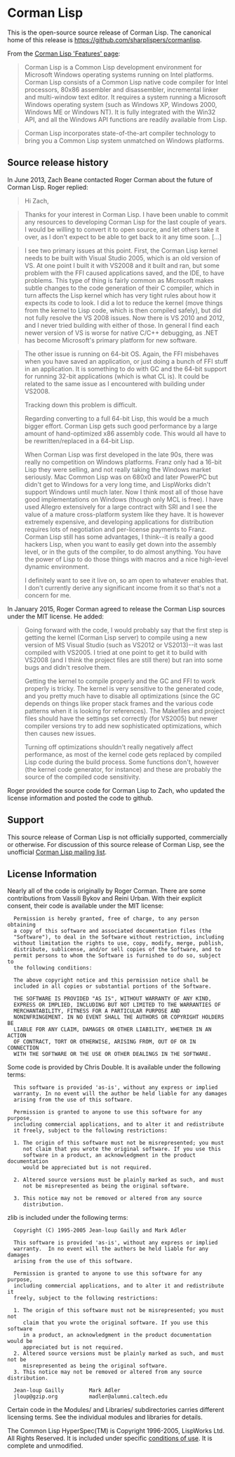 # Corman Lisp

This is the open-source source release of Corman Lisp. The canonical
home of this release is https://github.com/sharplispers/cormanlisp.

From the [Corman Lisp 'Features' page](http://www.cormanlisp.com/features.html):

> Corman Lisp is a Common Lisp development environment for Microsoft Windows operating systems running on Intel platforms. Corman Lisp consists of a Common Lisp native code compiler for Intel processors, 80x86 assembler and disassembler, incremental linker and multi-window text editor. It requires a system running a Microsoft Windows operating system (such as Windows XP, Windows 2000, Windows ME or Windows NT). It is fully integrated with the Win32 API, and all the Windows API functions are readily available from Lisp.

> Corman Lisp incorporates state-of-the-art compiler technology to bring you a Common Lisp system unmatched on Windows platforms.

## Source release history

In June 2013, Zach Beane contacted Roger Corman about the future of
Corman Lisp. Roger replied:

> Hi Zach,

> Thanks for your interest in Corman Lisp. I have been unable to
> commit any resources to developing Corman Lisp for the last couple
> of years. I would be willing to convert it to open source, and let
> others take it over, as I don't expect to be able to get back to
> it any time soon. [...]

> I see two primary issues at this point. First, the Corman Lisp
> kernel needs to be built with Visual Studio 2005, which is an old
> version of VS. At one point I built it with VS2008 and it built
> and ran, but some problem with the FFI caused applications saved,
> and the IDE, to have problems. This type of thing is fairly common
> as Microsoft makes subtle changes to the code generation of their
> C compiler, which in turn affects the Lisp kernel which has very
> tight rules about how it expects its code to look. I did a lot to
> reduce the kernel (move things from the kernel to Lisp code, which
> is then compiled safely), but did not fully resolve the VS 2008
> issues. Now there is VS 2010 and 2012, and I never tried building
> with either of those. In general I find each newer version of VS
> is worse for native C/C++ debugging, as .NET has become
> Microsoft's primary platform for new software.

> The other issue is running on 64-bit OS. Again, the FFI misbehaves
> when you have saved an application, or just doing a bunch of FFI
> stuff in an application. It is something to do with GC and the
> 64-bit support for running 32-bit applications (which is what CL
> is). It could be related to the same issue as I encountered with
> building under VS2008.
>
> Tracking down this problem is difficult.
>
> Regarding converting to a full 64-bit Lisp, this would be a much
> bigger effort. Corman Lisp gets such good performance by a large
> amount of hand-optimized x86 assembly code. This would all have to
> be rewritten/replaced in a 64-bit Lisp.
>
> When Corman Lisp was first developed in the late 90s, there was
> really no competition on Windows platforms. Franz only had a
> 16-bit Lisp they were selling, and not really taking the Windows
> market seriously. Mac Common Lisp was on 680x0 and later PowerPC
> but didn't get to Windows for a very long time, and LispWorks
> didn't support Windows until much later. Now I think most all of
> those have good implementations on Windows (though only MCL is
> free). I have used Allegro extensively for a large contract with
> SRI and I see the value of a mature cross-platform system like
> they have. It is however extremely expensive, and developing
> applications for distribution requires lots of negotiation and
> per-license payments to Franz. Corman Lisp still has some
> advantages, I think--it is really a good hackers Lisp, when you
> want to easily get down into the assembly level, or in the guts of
> the compiler, to do almost anything. You have the power of Lisp to
> do those things with macros and a nice high-level dynamic
> environment.
>
> I definitely want to see it live on, so am open to whatever
> enables that. I don't currently derive any significant income from
> it so that's not a concern for me.

In January 2015, Roger Corman agreed to release the Corman Lisp
sources under the MIT license. He added:

> Going forward with the code, I would probably say that the first
> step is getting the kernel (Corman Lisp server) to compile using a
> new version of MS Visual Studio (such as VS2012 or VS2013)--it was
> last compiled with VS2005. I tried at one point to get it to build
> with VS2008 (and I think the project files are still there) but
> ran into some bugs and didn't resolve them.
>
> Getting the kernel to compile properly and the GC and FFI to work
> properly is tricky. The kernel is very sensitive to the generated
> code, and you pretty much have to disable all optimizations (since
> the GC depends on things like proper stack frames and the various
> code patterns when it is looking for references). The Makefiles
> and project files should have the settings set correctly (for
> VS2005) but newer compiler versions try to add new sophisticated
> optimizations, which then causes new issues.
>
> Turning off optimizations shouldn't really negatively affect
> performance, as most of the kernel code gets replaced by compiled
> Lisp code during the build process. Some functions don't, however
> (the kernel code generator, for instance) and these are probably
> the source of the compiled code sensitivity.

Roger provided the source code for Corman Lisp to Zach, who updated
the license information and posted the code to github.

## Support

This source release of Corman Lisp is not officially supported,
commercially or otherwise. For discussion of this source release of
Corman Lisp, see the unofficial [Corman Lisp mailing
list](https://groups.google.com/d/forum/cormanlisp).


## License Information

Nearly all of the code is originally by Roger Corman. There are some
contributions from Vassili Bykov and Reini Urban. With their explicit
consent, their code is available under the MIT license:

      Permission is hereby granted, free of charge, to any person obtaining
      a copy of this software and associated documentation files (the
      "Software"), to deal in the Software without restriction, including
      without limitation the rights to use, copy, modify, merge, publish,
      distribute, sublicense, and/or sell copies of the Software, and to
      permit persons to whom the Software is furnished to do so, subject to
      the following conditions:

      The above copyright notice and this permission notice shall be
      included in all copies or substantial portions of the Software.

      THE SOFTWARE IS PROVIDED "AS IS", WITHOUT WARRANTY OF ANY KIND,
      EXPRESS OR IMPLIED, INCLUDING BUT NOT LIMITED TO THE WARRANTIES OF
      MERCHANTABILITY, FITNESS FOR A PARTICULAR PURPOSE AND
      NONINFRINGEMENT. IN NO EVENT SHALL THE AUTHORS OR COPYRIGHT HOLDERS BE
      LIABLE FOR ANY CLAIM, DAMAGES OR OTHER LIABILITY, WHETHER IN AN ACTION
      OF CONTRACT, TORT OR OTHERWISE, ARISING FROM, OUT OF OR IN CONNECTION
      WITH THE SOFTWARE OR THE USE OR OTHER DEALINGS IN THE SOFTWARE.

Some code is provided by Chris Double. It is available under the
following terms:

      This software is provided 'as-is', without any express or implied
      warranty. In no event will the author be held liable for any damages
      arising from the use of this software.
     
      Permission is granted to anyone to use this software for any purpose,
      including commercial applications, and to alter it and redistribute
      it freely, subject to the following restrictions:
     
      1. The origin of this software must not be misrepresented; you must
         not claim that you wrote the original software. If you use this
         software in a product, an acknowledgment in the product documentation
         would be appreciated but is not required.
     
      2. Altered source versions must be plainly marked as such, and must
         not be misrepresented as being the original software.
     
      3. This notice may not be removed or altered from any source 
         distribution.
     
zlib is included under the following terms:

      Copyright (C) 1995-2005 Jean-loup Gailly and Mark Adler

      This software is provided 'as-is', without any express or implied
      warranty.  In no event will the authors be held liable for any damages
      arising from the use of this software.

      Permission is granted to anyone to use this software for any purpose,
      including commercial applications, and to alter it and redistribute it
      freely, subject to the following restrictions:

      1. The origin of this software must not be misrepresented; you must not
         claim that you wrote the original software. If you use this software
         in a product, an acknowledgment in the product documentation would be
         appreciated but is not required.
      2. Altered source versions must be plainly marked as such, and must not be
         misrepresented as being the original software.
      3. This notice may not be removed or altered from any source distribution.

      Jean-loup Gailly        Mark Adler
      jloup@gzip.org          madler@alumni.caltech.edu

Certain code in the Modules/ and Libraries/ subdirectories carries
different licensing terms. See the individual modules and libraries
for details.

The Common Lisp HyperSpec(TM) is Copyright 1996-2005, LispWorks
Ltd. All Rights Reserved.  It is included under specific [conditions
of
use](http://www.lispworks.com/documentation/HyperSpec/Front/Help.htm#Legal). It
is complete and unmodified.
